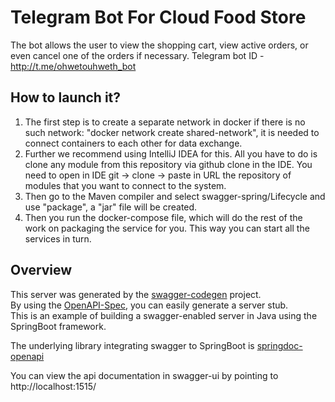 # Telegram Bot For Cloud Food Store

The bot allows the user to view the shopping cart, view active orders, or even cancel one of the orders if necessary.
Telegram bot ID - http://t.me/ohwetouhweth_bot

## How to launch it?
1. The first step is to create a separate network in docker if there is no such network: "docker network create shared-network", it is needed to connect containers to each other for data exchange.
2. Further we recommend using IntelliJ IDEA for this. All you have to do is clone any module from this repository via github clone in the IDE. You need to open in IDE git -> clone -> paste in URL the repository of modules that you want to connect to the system.
3. Then go to the Maven compiler and select swagger-spring/Lifecycle and use "package", a "jar" file will be created.
4. Then you run the docker-compose file, which will do the rest of the work on packaging the service for you. This way you can start all the services in turn.

## Overview  
This server was generated by the [swagger-codegen](https://github.com/swagger-api/swagger-codegen) project.  
By using the [OpenAPI-Spec](https://github.com/swagger-api/swagger-core), you can easily generate a server stub.  
This is an example of building a swagger-enabled server in Java using the SpringBoot framework.

The underlying library integrating swagger to SpringBoot is [springdoc-openapi](https://github.com/springdoc/springdoc-openapi)

You can view the api documentation in swagger-ui by pointing to  
http://localhost:1515/  
